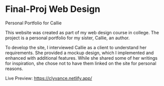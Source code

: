 # Final-Proj Web Design
Personal Portfolio for Callie

This website was created as part of my web design course in college. 
The project is a personal portfolio for my sister, Callie, an author.

To develop the site, I interviewed Callie as a client to understand her requirements. 
She provided a mockup design, which I implemented and enhanced with additional features. 
While she shared some of her writings for inspiration, she chose not to have them linked on the site for personal reasons.

Live Preview: https://clyvance.netlify.app/
